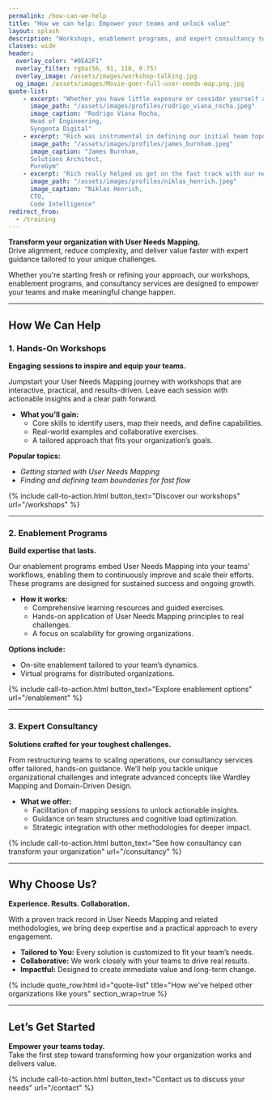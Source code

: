```yaml
---
permalink: /how-can-we-help
title: "How we can help: Empower your teams and unlock value"
layout: splash
description: "Workshops, enablement programs, and expert consultancy to transform how your teams work and deliver value with User Needs Mapping."
classes: wide
header: 
  overlay_color: "#0EA2F1"
  overlay_filter: rgba(56, 91, 110, 0.75)
  overlay_image: /assets/images/workshop-talking.jpg
  og_image: /assets/images/Movie-goer-full-user-needs-map.png.jpg
quote-list:
    - excerpt: "Whether you have little exposure or consider yourself an advanced expert in Team Topologies, I highly recommend Rich’s work. It’s an investment with immediate returns."  
      image_path: "/assets/images/profiles/rodrigo_viana_rocha.jpeg"
      image_caption: "Rodrigo Viana Rocha,  
      Head of Engineering,  
      Syngenta Digital"
    - excerpt: "Rich was instrumental in defining our initial team topologies, creating a structure that improved cross-team collaboration and workflow efficiency."
      image_path: "/assets/images/profiles/james_burnham.jpeg"
      image_caption: "James Burnham,  
      Solutions Architect,  
      PureGym"
    - excerpt: "Rich really helped us get on the fast track with our newly found engineering teams. Having a structured approach with valuable insights allowed us to shape stream-aligned team structures"  
      image_path: "/assets/images/profiles/niklas_henrich.jpeg"
      image_caption: "Niklas Henrich,  
      CTO,  
      Code Intelligence"
redirect_from:
  - /training
---
```


**Transform your organization with User Needs Mapping.**  
Drive alignment, reduce complexity, and deliver value faster with expert guidance tailored to your unique challenges.

Whether you're starting fresh or refining your approach, our workshops, enablement programs, and consultancy services are designed to empower your teams and make meaningful change happen.

---

## How We Can Help

### **1. Hands-On Workshops**

**Engaging sessions to inspire and equip your teams.**

Jumpstart your User Needs Mapping journey with workshops that are interactive, practical, and results-driven. Leave each session with actionable insights and a clear path forward.

- **What you’ll gain:**  
  - Core skills to identify users, map their needs, and define capabilities.  
  - Real-world examples and collaborative exercises.  
  - A tailored approach that fits your organization’s goals.

**Popular topics:**  

- *Getting started with User Needs Mapping*  
- *Finding and defining team boundaries for fast flow*

{% include call-to-action.html button_text="Discover our workshops" url="/workshops" %}

---

### **2. Enablement Programs**  

**Build expertise that lasts.**

Our enablement programs embed User Needs Mapping into your teams’ workflows, enabling them to continuously improve and scale their efforts. These programs are designed for sustained success and ongoing growth.

- **How it works:**  
  - Comprehensive learning resources and guided exercises.  
  - Hands-on application of User Needs Mapping principles to real challenges.  
  - A focus on scalability for growing organizations.  

**Options include:**  

- On-site enablement tailored to your team’s dynamics.  
- Virtual programs for distributed organizations.  

{% include call-to-action.html button_text="Explore enablement options" url="/enablement" %}

---

### **3. Expert Consultancy**  

**Solutions crafted for your toughest challenges.**

From restructuring teams to scaling operations, our consultancy services offer tailored, hands-on guidance. We’ll help you tackle unique organizational challenges and integrate advanced concepts like Wardley Mapping and Domain-Driven Design.

- **What we offer:**  
  - Facilitation of mapping sessions to unlock actionable insights.  
  - Guidance on team structures and cognitive load optimization.  
  - Strategic integration with other methodologies for deeper impact.

{% include call-to-action.html button_text="See how consultancy can transform your organization" url="/consultancy" %}

---

## Why Choose Us?

**Experience. Results. Collaboration.**  

With a proven track record in User Needs Mapping and related methodologies, we bring deep expertise and a practical approach to every engagement.  

- **Tailored to You:** Every solution is customized to fit your team’s needs.  
- **Collaborative:** We work closely with your teams to drive real results.  
- **Impactful:** Designed to create immediate value and long-term change.

{% include quote_row.html id="quote-list"
   title="How we've helped other organizations like yours"
   section_wrap=true
%}

---

## Let’s Get Started  

**Empower your teams today.**  
Take the first step toward transforming how your organization works and delivers value.

{% include call-to-action.html button_text="Contact us to discuss your needs" url="/contact" %}
